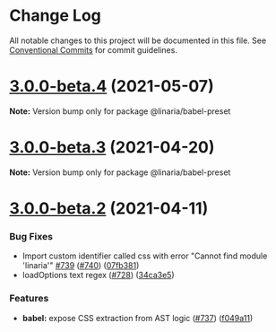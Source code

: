# Change Log

All notable changes to this project will be documented in this file.
See [Conventional Commits](https://conventionalcommits.org) for commit guidelines.

# [3.0.0-beta.4](https://github.com/callstack/linaria/compare/v3.0.0-beta.3...v3.0.0-beta.4) (2021-05-07)

**Note:** Version bump only for package @linaria/babel-preset





# [3.0.0-beta.3](https://github.com/callstack/linaria/compare/v3.0.0-beta.2...v3.0.0-beta.3) (2021-04-20)

**Note:** Version bump only for package @linaria/babel-preset





# [3.0.0-beta.2](https://github.com/callstack/linaria/compare/v3.0.0-beta.1...v3.0.0-beta.2) (2021-04-11)


### Bug Fixes

* Import custom identifier called css with error "Cannot find module 'linaria'" [#739](https://github.com/callstack/linaria/issues/739) ([#740](https://github.com/callstack/linaria/issues/740)) ([07fb381](https://github.com/callstack/linaria/commit/07fb38131c9dec406dcca72f45638561c815e824))
* loadOptions text regex ([#728](https://github.com/callstack/linaria/issues/728)) ([34ca3e5](https://github.com/callstack/linaria/commit/34ca3e5f211b65c14c2bf4efabb7065f7109da23))


### Features

* **babel:** expose CSS extraction from AST logic ([#737](https://github.com/callstack/linaria/issues/737)) ([f049a11](https://github.com/callstack/linaria/commit/f049a119ef70346340676ab6a397ad6358e5f39b))

